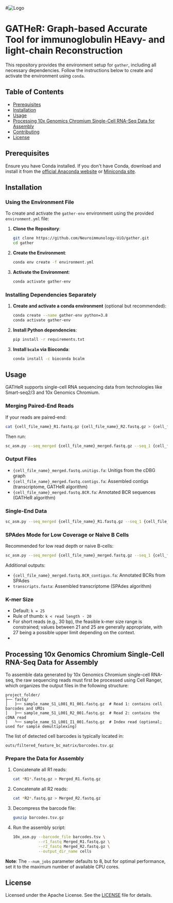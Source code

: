 #![Logo](gatherr.jpg "Our Logo")

# GATHeR: Graph-based Accurate Tool for immunoglobulin HEavy- and light-chain Reconstruction

This repository provides the environment setup for `gather`, including all necessary dependencies. Follow the instructions below to create and activate the environment using `conda`.

## Table of Contents

- [Prerequisites](#prerequisites)
- [Installation](#installation)
- [Usage](#usage)
- [Processing 10x Genomics Chromium Single-Cell RNA-Seq Data for Assembly](#processing-10x-genomics-chromium-single-cell-rna-seq-data-for-assembly)
- [Contributing](#contributing)
- [License](#license)

## Prerequisites

Ensure you have Conda installed. If you don't have Conda, download and install it from the [official Anaconda website](https://www.anaconda.com/products/individual) or [Miniconda site](https://docs.conda.io/en/latest/miniconda.html).

## Installation

### Using the Environment File

To create and activate the `gather-env` environment using the provided `environment.yml` file:

1. **Clone the Repository**:

    ```bash
    git clone https://github.com/Neuroimmunology-UiO/gather.git
    cd gather
    ```

2. **Create the Environment**:

    ```bash
    conda env create -f environment.yml
    ```

3. **Activate the Environment**:

    ```bash
    conda activate gather-env
    ```

### Installing Dependencies Separately

1. **Create and activate a conda environment** (optional but recommended):

    ```bash
    conda create --name gather-env python=3.8
    conda activate gather-env
    ```

2. **Install Python dependencies**:

    ```bash
    pip install -r requirements.txt
    ```

3. **Install `bcalm` via Bioconda**:

    ```bash
    conda install -c bioconda bcalm
    ```

## Usage

GATHeR supports single-cell RNA sequencing data from technologies like Smart-seq2/3 and 10x Genomics Chromium.

### Merging Paired-End Reads

If your reads are paired-end:

```bash
cat {cell_file_name}_R1.fastq.gz {cell_file_name}_R2.fastq.gz > {cell_file_name}_merged.fastq.gz
```

Then run:

```bash
sc_asm.py --seq_merged {cell_file_name}_merged.fastq.gz --seq_1 {cell_file_name}_R1.fastq.gz --seq_2 {cell_file_name}_R2.fastq.gz
```

### Output Files

- `{cell_file_name}_merged.fastq.unitigs.fa`: Unitigs from the cDBG graph  
- `{cell_file_name}_merged.fastq.contigs.fa`: Assembled contigs (transcriptome, GATHeR algorithm)  
- `{cell_file_name}_merged.fastq.BCR.fa`: Annotated BCR sequences (GATHeR algorithm)

### Single-End Data

```bash
sc_asm.py --seq_merged {cell_file_name}_R1.fastq.gz --seq_1 {cell_file_name}_R1.fastq.gz
```

### SPAdes Mode for Low Coverage or Naive B Cells

Recommended for low read depth or naive B-cells:

```bash
sc_asm.py --seq_merged {cell_file_name}_merged.fastq.gz --seq_1 {cell_file_name}_R1.fastq.gz --seq_2 {cell_file_name}_R2.fastq.gz --min_freq 3 --use_spades
```

Additional outputs:

- `{cell_file_name}_merged.fastq.BCR_contigus.fa`: Annotated BCRs from SPAdes  
- `transcripts.fasta`: Assembled transcriptome (SPAdes algorithm)

### K-mer Size

- Default: `k = 25`
- Rule of thumb: `k < read length - 20`
- For short reads (e.g., 30 bp), the feasible k-mer size range is constrained; values between 21 and 25 are generally appropriate, with 27 being a possible upper limit depending on the context.
- 
## Processing 10x Genomics Chromium Single-Cell RNA-Seq Data for Assembly

To assemble data generated by 10x Genomics Chromium single-cell RNA-seq, the raw sequencing reads must first be processed using Cell Ranger, which organizes the output files in the following structure:

```
project_folder/
├── fastq/
│   ├── sample_name_S1_L001_R1_001.fastq.gz  # Read 1: contains cell barcodes and UMIs
│   ├── sample_name_S1_L001_R2_001.fastq.gz  # Read 2: contains the cDNA read
│   └── sample_name_S1_L001_I1_001.fastq.gz  # Index read (optional; used for sample demultiplexing)
```

The list of detected cell barcodes is typically located in:

```
outs/filtered_feature_bc_matrix/barcodes.tsv.gz
```

### Prepare the Data for Assembly

1. Concatenate all R1 reads:

    ```bash
    cat *R1*.fastq.gz > Merged_R1.fastq.gz
    ```

2. Concatenate all R2 reads:

    ```bash
    cat *R2*.fastq.gz > Merged_R2.fastq.gz
    ```

3. Decompress the barcode file:

    ```bash
    gunzip barcodes.tsv.gz
    ```

4. Run the assembly script:

    ```bash
    10x_asm.py --barcode_file barcodes.tsv \
               --r1_fastq Merged_R1.fastq.gz \
               --r2_fastq Merged_R2.fastq.gz \
               --output_dir_name cells
    ```

**Note**: The `--num_jobs` parameter defaults to 8, but for optimal performance, set it to the maximum number of available CPU cores.

## License

Licensed under the Apache License. See the [LICENSE](LICENSE) file for details.
